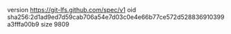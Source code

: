 version https://git-lfs.github.com/spec/v1
oid sha256:2d1ad9ed7d59cab706a54e7d03c0e4e66b77ce572d528836910399a3fffa00b9
size 9809
